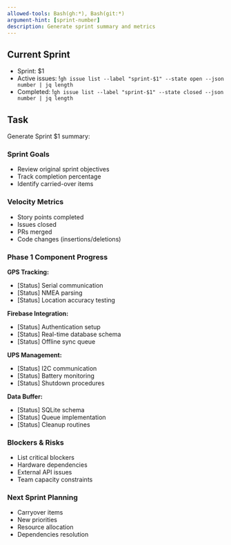 ```yaml
---
allowed-tools: Bash(gh:*), Bash(git:*)
argument-hint: [sprint-number]
description: Generate sprint summary and metrics
---
```


## Current Sprint
- Sprint: $1
- Active issues: !`gh issue list --label "sprint-$1" --state open --json number | jq length`
- Completed: !`gh issue list --label "sprint-$1" --state closed --json number | jq length`

## Task

Generate Sprint $1 summary:

### Sprint Goals
- Review original sprint objectives
- Track completion percentage
- Identify carried-over items

### Velocity Metrics
- Story points completed
- Issues closed
- PRs merged
- Code changes (insertions/deletions)

### Phase 1 Component Progress

**GPS Tracking:**
- [Status] Serial communication
- [Status] NMEA parsing
- [Status] Location accuracy testing

**Firebase Integration:**
- [Status] Authentication setup
- [Status] Real-time database schema
- [Status] Offline sync queue

**UPS Management:**
- [Status] I2C communication
- [Status] Battery monitoring
- [Status] Shutdown procedures

**Data Buffer:**
- [Status] SQLite schema
- [Status] Queue implementation
- [Status] Cleanup routines

### Blockers & Risks
- List critical blockers
- Hardware dependencies
- External API issues
- Team capacity constraints

### Next Sprint Planning
- Carryover items
- New priorities
- Resource allocation
- Dependencies resolution